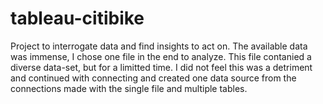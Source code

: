 # tableau-citibike

Project to interrogate data and find insights to act on. 
The available data was immense, I chose one file in the end to analyze. 
This file contanied a diverse data-set, but for a limitted time.
I did not feel this was a detriment and continued with connecting and 
created one data source from the connections made with the single file and
multiple tables. 
